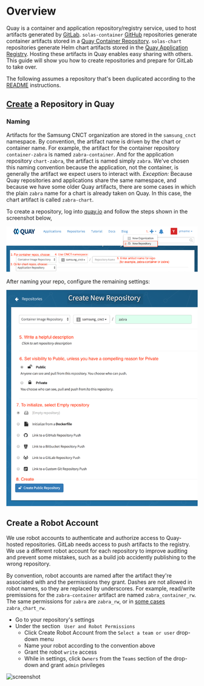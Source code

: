 # Overview

Quay is a container and application repository/registry service, used to host
artifacts generated by [GitLab](./gitlab.md). `solas-container` 
[GitHub](./github/.md) repositories generate container artifacts stored in a
[Quay Container Repository](https://quay.io/repository/). `solas-chart`
repositories generate Helm chart artifacts stored in the
[Quay Application Registry](https://quay.io/application/). Hosting these
artifacts in Quay enables easy sharing with others. This guide will show you how
to create repositories and prepare for GitLab to take over.

The following assumes a repository that's been duplicated according to the [README](../README.md) instructions.

## [Create](https://docs.quay.io/guides/create-repo.html) a Repository in Quay


### Naming

Artifacts for the Samsung CNCT organization are stored in the `samsung_cnct`
namespace. By convention, the artifact name is driven by the chart or container name. 
For example, the artifact for the container repository `container-zabra` is named 
`zabra-container`. And for the application repository `chart-zabra`, the
artifact is named simply `zabra`. We've chosen this naming convention because the application, not
the container, is generally the artifact we expect users to interact with.
_Exception:_
Because Quay repositories and applications share the same namespace, and because we have some older Quay artifacts, there are some cases in which the plain `zabra` name for a chart is already taken on Quay. In this case, the chart artifact  is called `zabra-chart`.

To create a repository, log into [quay.io](https://quay.io) and follow the steps shown in the screenshot below, 

<p align="center">
  <img src="https://github.com/NancyHarvey/solas/blob/master/docs/images/quay/Create%20new%20repo.png"; width="800" title="Create a repo">
</p>

After naming your repo, configure the remaining settings:
<p align="center">
  <img src="https://github.com/NancyHarvey/solas/blob/master/docs/images/quay/Create%20new%20repo%20cont.png"; width="700" title="Create a repo">
</p>

## Create a Robot Account

We use robot accounts to authenticate and authorize access to Quay-hosted repositories. 
GitLab needs access to push artifacts to the registry. We use a different robot account for each repository to improve auditing and prevent some mistakes, such as a build job accidently publishing to
the wrong repository.

By convention, robot accounts are named after the artifact they're associated
with and the permissions they grant. Dashes are not allowed in robot names, so
they are replaced by underscores. For example, read/write premissions for
the `zabra-container` artifact are named `zabra_container_rw`. The same
permissions for `zabra` are `zabra_rw`, or in [some cases](#Naming) `zabra_chart_rw`.

* Go to your repository's settings
* Under the section ` User and Robot Permissions`
  * Click Create Robot Account from the `Select a team or user` drop-down menu
  * Name your robot according to the convention above
  * Grant the robot `write` access
  * While in settings, click `Owners` from the `Teams` section of the drop-down and grant `admin` privileges

![screenshot](images/quay/zabra-permissions.png)